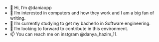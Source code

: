- 👋 Hi, I’m @daniaopp
- 👀 I’m interested in computers and how they work and I am a big fan of writing.
- 🌱 I’m currently studying to get my bacherlo in Software engineering.
- 💞️ I’m looking to forward to contribute in this environment.
- 📫 You can reach me on instgram @danya_hazim_11.

<!---
daniaopp/daniaopp is a ✨ special ✨ repository because its `README.md` (this file) appears on your GitHub profile.
You can click the Preview link to take a look at your changes.
--->
